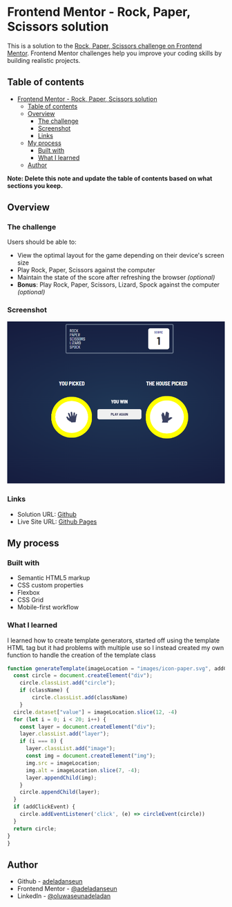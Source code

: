 # Frontend Mentor - Rock, Paper, Scissors solution

This is a solution to the [Rock, Paper, Scissors challenge on Frontend Mentor](https://www.frontendmentor.io/challenges/rock-paper-scissors-game-pTgwgvgH). Frontend Mentor challenges help you improve your coding skills by building realistic projects. 

## Table of contents

- [Frontend Mentor - Rock, Paper, Scissors solution](#frontend-mentor---rock-paper-scissors-solution)
  - [Table of contents](#table-of-contents)
  - [Overview](#overview)
    - [The challenge](#the-challenge)
    - [Screenshot](#screenshot)
    - [Links](#links)
  - [My process](#my-process)
    - [Built with](#built-with)
    - [What I learned](#what-i-learned)
  - [Author](#author)

**Note: Delete this note and update the table of contents based on what sections you keep.**

## Overview

### The challenge

Users should be able to:

- View the optimal layout for the game depending on their device's screen size
- Play Rock, Paper, Scissors against the computer
- Maintain the state of the score after refreshing the browser _(optional)_
- **Bonus**: Play Rock, Paper, Scissors, Lizard, Spock against the computer _(optional)_

### Screenshot

![](design/Screenshot%20Capture%20-%202024-08-02%20-%2002-36-49.png)

### Links

- Solution URL: [Github](https://github.com/adeladanseun/rock-paper-scissors-master.github.io)
- Live Site URL: [Github Pages](https://github.com/adeladanseun.github.io/rock-paper-scissors-master.github.io)

## My process

### Built with

- Semantic HTML5 markup
- CSS custom properties
- Flexbox
- CSS Grid
- Mobile-first workflow

### What I learned
I learned how to create template generators, started off using the template HTML tag but it had problems with multiple use so I instead created my own function to handle the creation of the template class
```js
function generateTemplate(imageLocation = "images/icon-paper.svg", addClickEvent = false, className = '') {
  const circle = document.createElement("div");
    circle.classList.add("circle");
    if (className) {
        circle.classList.add(className)
    }
  circle.dataset["value"] = imageLocation.slice(12, -4)
  for (let i = 0; i < 20; i++) {
    const layer = document.createElement("div");
    layer.classList.add("layer");
    if (i === 8) {
      layer.classList.add("image");
      const img = document.createElement("img");
      img.src = imageLocation;
      img.alt = imageLocation.slice(7, -4);
      layer.appendChild(img);
    }
    circle.appendChild(layer);
  }
  if (addClickEvent) {
    circle.addEventListener('click', (e) => circleEvent(circle))
  }
  return circle;
}
}
```
## Author

- Github - [adeladanseun](https://www.github.com/adeladanseun)
- Frontend Mentor - [@adeladanseun](https://www.frontendmentor.io/profile/adeladanseun)
- LinkedIn - [@oluwaseunadeladan](https://www.linkedin.com/in/oluwaseunadeladan/)
